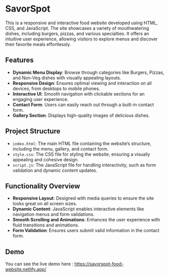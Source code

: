 # SavorSpot 
This is a responsive and interactive food website developed using HTML, CSS, and JavaScript. The site showcases a variety of mouthwatering dishes, including burgers, pizzas, and various specialties. It offers an intuitive user experience, allowing visitors to explore menus and discover their favorite meals effortlessly.

## Features
* **Dynamic Menu Display**: Browse through categories like Burgers, Pizzas, and Non-Veg dishes with visually appealing layouts.
* **Responsive Design**: Ensures optimal viewing and interaction on all devices, from desktops to mobile phones.
* **Interactive UI**: Smooth navigation with clickable sections for an engaging user experience.
* **Contact Form**: Users can easily reach out through a built-in contact form.
* **Gallery Section**: Displays high-quality images of delicious dishes.

## Project Structure
* `index.html`: The main HTML file containing the website’s structure, including the menu, gallery, and contact form.
* `style.css`: The CSS file for styling the website, ensuring a visually appealing and cohesive design.
* `script.js`: The JavaScript file for handling interactivity, such as form validation and dynamic content updates.

## Functionality Overview
* **Responsive Layout**: Designed with media queries to ensure the site looks great on all screen sizes.
* **Dynamic Content**: JavaScript enables interactive elements like navigation menus and form validations.
* **Smooth Scrolling and Animations**: Enhances the user experience with fluid transitions and animations.
* **Form Validation**: Ensures users submit valid information in the contact form.

## Demo 
You can see the live demo here : https://savorspot-food-website.netlify.app/
